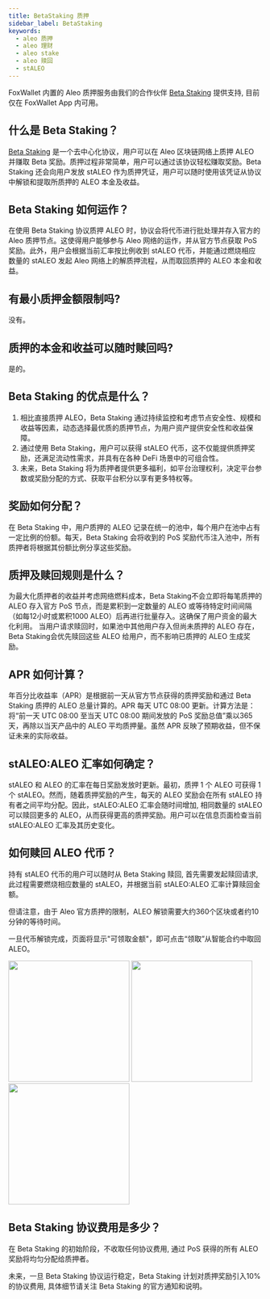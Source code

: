 ```yaml
---
title: BetaStaking 质押
sidebar_label: BetaStaking
keywords:
  - aleo 质押
  - aleo 理财
  - aleo stake
  - aleo 赎回
  - stALEO
---
```


FoxWallet 内置的 Aleo 质押服务由我们的合作伙伴 [Beta Staking](https://betastaking.com/) 提供支持, 目前仅在 FoxWallet App 内可用。

## 什么是 Beta Staking？
[Beta Staking](https://betastaking.com/) 是一个去中心化协议，用户可以在 Aleo 区块链网络上质押 ALEO 并赚取 Beta 奖励。质押过程非常简单，用户可以通过该协议轻松赚取奖励。Beta Staking 还会向用户发放 stALEO 作为质押凭证，用户可以随时使用该凭证从协议中解锁和提取所质押的 ALEO 本金及收益。

## Beta Staking 如何运作？
在使用 Beta Staking 协议质押 ALEO 时，协议会将代币进行批处理并存入官方的 Aleo 质押节点。这使得用户能够参与 Aleo 网络的运作，并从官方节点获取 PoS 奖励。此外，用户会根据当前汇率按比例收到 stALEO 代币，并能通过燃烧相应数量的 stALEO 发起 Aleo 网络上的解质押流程，从而取回质押的 ALEO 本金和收益。

## 有最小质押金额限制吗?
没有。

## 质押的本金和收益可以随时赎回吗?
是的。

## Beta Staking 的优点是什么？
1. 相比直接质押 ALEO，Beta Staking 通过持续监控和考虑节点安全性、规模和收益等因素，动态选择最优质的质押节点，为用户资产提供安全性和收益保障。
2. 通过使用 Beta Staking，用户可以获得 stALEO 代币，这不仅能提供质押奖励，还满足流动性需求，并具有在各种 DeFi 场景中的可组合性。
3. 未来，Beta Staking 将为质押者提供更多福利，如平台治理权利，决定平台参数或奖励分配的方式、获取平台积分以享有更多特权等。

## 奖励如何分配？
在 Beta Staking 中，用户质押的 ALEO 记录在统一的池中，每个用户在池中占有一定比例的份额。每天，Beta Staking 会将收到的 PoS 奖励代币注入池中，所有质押者将根据其份额比例分享这些奖励。

## 质押及赎回规则是什么？
为最大化质押者的收益并考虑网络燃料成本，Beta Staking不会立即将每笔质押的 ALEO 存入官方 PoS 节点，而是累积到一定数量的 ALEO 或等待特定时间间隔（如每12小时或累积1000 ALEO）后再进行批量存入。这确保了用户资金的最大化利用。
当用户请求赎回时，如果池中其他用户存入但尚未质押的 ALEO 存在，Beta Staking会优先赎回这些 ALEO 给用户，而不影响已质押的 ALEO 生成奖励。

## APR 如何计算？
年百分比收益率（APR）是根据前一天从官方节点获得的质押奖励和通过 Beta Staking 质押的 ALEO 总量计算的。APR 每天 UTC 08:00 更新。计算方法是：将“前一天 UTC 08:00 至当天 UTC 08:00 期间发放的 PoS 奖励总值”乘以365天，再除以当天产品中的 ALEO 平均质押量。虽然 APR 反映了预期收益，但不保证未来的实际收益。

## stALEO:ALEO 汇率如何确定？
stALEO 和 ALEO 的汇率在每日奖励发放时更新。最初，质押 1 个 ALEO 可获得 1 个 stALEO。然而，随着质押奖励的产生，每天的 ALEO 奖励会在所有 stALEO 持有者之间平均分配。因此，stALEO:ALEO 汇率会随时间增加, 相同数量的 stALEO 可以赎回更多的 ALEO，从而获得更高的质押奖励。用户可以在信息页面检查当前 stALEO:ALEO 汇率及其历史变化。

## 如何赎回 ALEO 代币？
持有 stALEO 代币的用户可以随时从 Beta Staking 赎回, 首先需要发起赎回请求, 此过程需要燃烧相应数量的 stALEO，并根据当前 stALEO:ALEO 汇率计算赎回金额。 

但请注意，由于 Aleo 官方质押的限制，ALEO 解锁需要大约360个区块或者约10分钟的等待时间。

一旦代币解锁完成，页面将显示"可领取金额"，即可点击“领取”从智能合约中取回 ALEO。  

<img src="/img/docs/betastaking/unstake-zh.webp" width="240" /> <img src="/img/docs/betastaking/unstake-req-zh.webp" width="240" /> <img src="/img/docs/betastaking/unstake-claim-zh.webp" width="240" />

## Beta Staking 协议费用是多少？
在 Beta Staking 的初始阶段，不收取任何协议费用, 通过 PoS 获得的所有 ALEO 奖励将均匀分配给质押者。  

未来，一旦 Beta Staking 协议运行稳定，Beta Staking 计划对质押奖励引入10%的协议费用, 具体细节请关注 Beta Staking 的官方通知和说明。